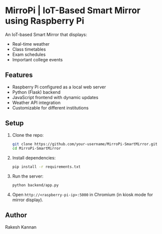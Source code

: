 # MirroPi | IoT-Based Smart Mirror using Raspberry Pi

An IoT-based Smart Mirror that displays:
- Real-time weather
- Class timetables
- Exam schedules
- Important college events

## Features
- Raspberry Pi configured as a local web server
- Python (Flask) backend
- JavaScript frontend with dynamic updates
- Weather API integration
- Customizable for different institutions

## Setup
1. Clone the repo:
   ```bash
   git clone https://github.com/your-username/MirroPi-SmartMirror.git
   cd MirroPi-SmartMirror
   ```
2. Install dependencies:
   ```bash
   pip install -r requirements.txt
   ```
3. Run the server:
   ```bash
   python backend/app.py
   ```
4. Open `http://<raspberry-pi-ip>:5000` in Chromium (in kiosk mode for mirror display).

## Author
Rakesh Kannan
